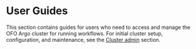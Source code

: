 # User Guides

This section contains guides for users who need to access and manage the OFO Argo cluster for
running workflows. For initial cluster setup, configuration, and maintenance, see the [Cluster
admin](../admin) section.
